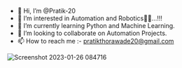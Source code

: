 - 👋 Hi, I’m @Pratik-20
- 👀 I’m interested in Automation and Robotics🤖🤖...!!! 
- 🌱 I’m currently learning Python and Machine Learning. 
- 💞️ I’m looking to collaborate on Automation Projects.
- 📫 How to reach me :- pratikthorawade20@gmail.com

<!---
Pratik-20/Pratik-20 is a ✨ special ✨ repository because its `README.md` (this file) appears on your GitHub profile.
You can click the Preview link to take a look at your changes.
--->
   
![Screenshot 2023-01-26 084716](https://user-images.githubusercontent.com/86850437/215258552-7c4491ad-e945-46f2-82c0-f82fa6d82e8f.png)
